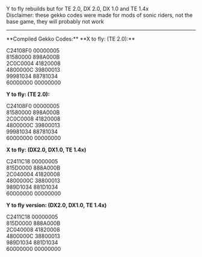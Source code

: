 Y to fly rebuilds but for TE 2.0, DX 2.0, DX 1.0 and TE 1.4x  
Disclaimer: these gekko codes were made for mods of sonic riders, not the base game, they will probably not work  
<hr>
**Compiled Gekko Codes:**  
**X to fly: (TE 2.0):**

C24108F0 00000005  
81580000 898A000B  
2C0C0004 41820008  
4800000C 39800013  
99981034 88781034  
60000000 00000000  


**Y to fly: (TE 2.0):**

C24108F0 00000005  
81580000 898A000B  
2C0C0008 41820008  
4800000C 39800013  
99981034 88781034  
60000000 00000000  
       

**X to fly: (DX2.0, DX1.0, TE 1.4x)**

C2411C18 00000005  
815D0000 888A000B  
2C040004 41820008  
4800000C 38800013  
989D1034 881D1034  
60000000 00000000  


**Y to fly version: (DX2.0, DX1.0, TE 1.4x)**

C2411C18 00000005  
815D0000 888A000B  
2C040008 41820008  
4800000C 38800013  
989D1034 881D1034  
60000000 00000000  
